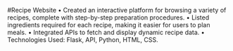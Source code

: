 #Recipe Website
•	Created an interactive platform for browsing a variety of recipes, complete with step-by-step preparation procedures.
•	Listed ingredients required for each recipe, making it easier for users to plan meals.
•	Integrated APIs to fetch and display dynamic recipe data.
•	Technologies Used: Flask, API, Python, HTML, CSS.
